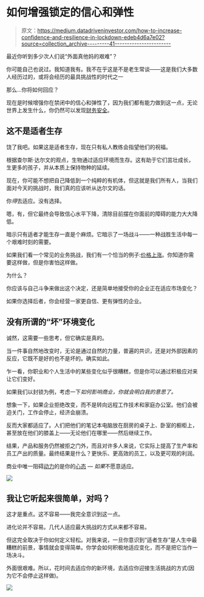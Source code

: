 # 如何增强锁定的信心和弹性

> 原文：<https://medium.datadriveninvestor.com/how-to-increase-confidence-and-resilience-in-lockdown-edeb4d6a7e02?source=collection_archive---------41----------------------->

最近你听到多少次人们说“外面真他妈的艰难”？

你可能自己也说过。我知道我有。我不在乎这是不是老生常谈——这是我们大多数人经历过的，或将会经历的最具挑战性的时代之一

那么…你将如何回应？

现在是时候增强你在禁闭中的信心和弹性了，因为我们都有能力做到这一点，无论世界上发生什么，你仍然可以发现[财务安全](https://the3fs.com/what-are-the3fs/#fsp)。

## **这不是适者生存**

饶了我吧。如果这是适者生存，现在只有私人教练会指望他们的祝福。

根据查尔斯·达尔文的观点，生物通过适应环境而生存。这有助于它们茁壮成长，生更多的孩子，并从本质上保持物种的延续。

现在，你可能不想把自己降低到一个纯粹的有机体，但这就是我们所有人，当我们面对今天的挑战时，我们真的应该听从达尔文的话。

你*得*去适应。没有选择。

嗯，有，但它最终会导致信心水平下降，清除目前摆在你面前的障碍的能力大大降低。

暗示只有适者才能生存一直是个麻烦。它暗示了一场战斗——一种战胜生活中每一个艰难时刻的需要。

如果我们看一个常见的业务挑战，我们有一个恰当的例子:[价格上涨](https://the3fs.com/how-to-raise-prices/)。你知道你需要这样做，但是你害怕这样做。

为什么？

你应该与自己斗争来做出这个决定，还是简单地接受你的企业正在适应市场变化？

如果你选择后者，你会经营一家更自信、更有弹性的企业。

## **没有所谓的“坏”环境变化**

诚然，这需要一些思考，但它确实是真的。

当一件事自然地改变时，无论是通过自然的力量，普遍的共识，还是对外部因素的反应，它既不是好的也不是坏的。确实如此。

乍一看，你职业和个人生活中的某些变化似乎很糟糕，但是你可以通过积极应对来让它们变好。

如果我们以封锁为例，考虑一下*如何影响商业，你就会明白我的意思了。*

想象一下，如果企业拒绝改变，而不是转向远程工作技术和家庭办公室。他们会被迫关门，工作会停止，经济会崩溃。

反而大家都适应了。人们把他们的笔记本电脑放在厨房的桌子上、卧室的橱柜上，甚至放在他们的膝盖上——无论他们在哪里——然后继续工作。

结果，产品和服务仍然被拒之门外，而且对许多人来说，它实际上提高了生产率和员工产出的质量。最终结果是什么？更快乐、更高效的员工，以及更可观的利润。

商业中唯一阻碍[动力](https://the3fs.com/motivation-business/)的是你的[心态](https://the3fs.com/adapt-and-recover-your-financial-security/) — *如果*不愿意适应。

![](img/7a633b64a0a98fa03be503192dbcd6ba.png)

## 我让它听起来很简单，对吗？

这才是重点。这不容易——我完全意识到这一点。

进化论并不容易。几代人适应最大挑战的方式从来都不容易。

但这完全取决于你如何定义轻松。对我来说，一旦你意识到“适者生存”是人生中最糟糕的前景，事情就会变得简单。你学会如何积极地适应变化，而不是把它当作一场决斗。

外面很艰难。所以，花时间去适应你的新环境，去适应你迎接生活挑战的方式(因为它不会停止这样做)。

![](img/f16d4361046a95b5aab4ed181caeea47.png)